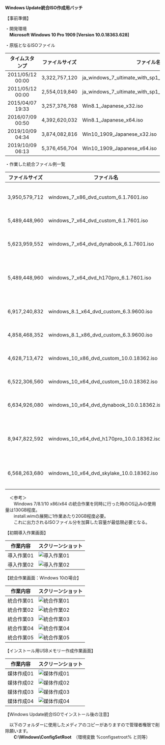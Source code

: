 **Windows Update統合ISO作成用バッチ**  
  
【事前準備】  
  
・開発環境  
　**Microsoft Windows 10 Pro 1909 [Version 10.0.18363.628]**  
  
・原版となるISOファイル
  
| タイムスタンプ   | ファイルサイズ | ファイル名                                          |  
|:----------------:|:--------------:| --------------------------------------------------- |  
| 2011/05/12 00:00 |  3,322,757,120 | ja_windows_7_ultimate_with_sp1_x64_dvd_u_677372.iso |  
| 2011/05/12 00:00 |  2,554,019,840 | ja_windows_7_ultimate_with_sp1_x86_dvd_u_677445.iso |  
| 2015/04/07  19:33|  3,257,376,768 | Win8.1_Japanese_x32.iso                             |  
| 2016/07/09  00:50|  4,392,620,032 | Win8.1_Japanese_x64.iso                             |  
| 2019/10/09 04:34 |  3,874,082,816 | Win10_1909_Japanese_x32.iso                         |  
| 2019/10/09 06:13 |  5,376,456,704 | Win10_1909_Japanese_x64.iso                         |  
  
・作業した統合ファイル例一覧  
  
| ファイルサイズ | ファイル名                                          | Windows | 機能                             |  
|:--------------:| --------------------------------------------------- | :-----: | -------------------------------- |  
|  3,950,579,712 | windows_7_x86_dvd_custom_6.1.7601.iso               |    7    | 32bit版 Windows Updateのみ適用   |  
|  5,489,448,960 | windows_7_x64_dvd_custom_6.1.7601.iso               |         | 64bit版 〃                       |  
|  5,623,959,552 | windows_7_x64_dvd_dynabook_6.1.7601.iso             |         | 64bit版 dynabook用ドライバー適用 |  
|  5,489,448,960 | windows_7_x64_dvd_h170pro_6.1.7601.iso              |         | 64bit版 H170-PRO用ドライバー適用 |  
|  6,917,240,832 | windows_8.1_x64_dvd_custom_6.3.9600.iso             |   8.1   | 32bit版 Windows Updateのみ適用   |  
|  4,858,468,352 | windows_8.1_x86_dvd_custom_6.3.9600.iso             |         | 64bit版 〃                       |  
|  4,628,713,472 | windows_10_x86_dvd_custom_10.0.18362.iso            |   10    | 32bit版 Windows Updateのみ適用   |  
|  6,522,306,560 | windows_10_x64_dvd_custom_10.0.18362.iso            |         | 64bit版 〃                       |  
|  6,634,926,080 | windows_10_x64_dvd_dynabook_10.0.18362.iso          |         | 64bit版 dynabook用ドライバー適用 |  
|  8,947,822,592 | windows_10_x64_dvd_h170pro_10.0.18362.iso           |         | 64bit版 H170-PRO用ドライバー適用 |  
|  6,568,263,680 | windows_10_x64_dvd_skylake_10.0.18362.iso           |         | 64bit版 マイクロコードパッチ適用 |  
  
　＜参考＞  
　　Windows 7/8.1/10 x86/x64 の統合作業を同時に行った時のOS込みの使用量は130GB程度。  
　　install.wimの展開に1作業あたり20GB程度必要。  
　　これに出力されるISOファイル分を加算した容量が最低限必要となる。  
  
【初期導入作業画面】  
  
| 作業内容                       | スクリーンショット                          |
| ------------------------------ | ------------------------------------------- |
| 導入作業01                     | ![導入作業01](https://github.com/office-itou/Windows/blob/master/Make_ISO_files/picture/01.Initial-Downloader.01.jpg) |
| 導入作業02                     | ![導入作業02](https://github.com/office-itou/Windows/blob/master/Make_ISO_files/picture/01.Initial-Downloader.02.jpg) |
  
【統合作業画面：Windows 10の場合】  
  
| 作業内容                       | スクリーンショット                          |
| ------------------------------ | ------------------------------------------- |
| 統合作業01                     | ![統合作業01](https://github.com/office-itou/Windows/blob/master/Make_ISO_files/picture/02.%E7%B5%B1%E5%90%88%E4%BD%9C%E6%A5%AD.01.jpg) |
| 統合作業02                     | ![統合作業02](https://github.com/office-itou/Windows/blob/master/Make_ISO_files/picture/02.%E7%B5%B1%E5%90%88%E4%BD%9C%E6%A5%AD.02.jpg) |
| 統合作業03                     | ![統合作業03](https://github.com/office-itou/Windows/blob/master/Make_ISO_files/picture/02.%E7%B5%B1%E5%90%88%E4%BD%9C%E6%A5%AD.03.jpg) |
| 統合作業04                     | ![統合作業04](https://github.com/office-itou/Windows/blob/master/Make_ISO_files/picture/02.%E7%B5%B1%E5%90%88%E4%BD%9C%E6%A5%AD.04.jpg) |
| 統合作業05                     | ![統合作業05](https://github.com/office-itou/Windows/blob/master/Make_ISO_files/picture/02.%E7%B5%B1%E5%90%88%E4%BD%9C%E6%A5%AD.05.jpg) |
  
【インストール用USBメモリー作成作業画面】  
  
| 作業内容                       | スクリーンショット                          |
| ------------------------------ | ------------------------------------------- |
| 媒体作成01                     | ![媒体作成01](https://github.com/office-itou/Windows/blob/master/Make_ISO_files/picture/03.%E5%AA%92%E4%BD%93%E4%BD%9C%E6%88%90.01.jpg) |
| 媒体作成02                     | ![媒体作成02](https://github.com/office-itou/Windows/blob/master/Make_ISO_files/picture/03.%E5%AA%92%E4%BD%93%E4%BD%9C%E6%88%90.02.jpg) |
| 媒体作成03                     | ![媒体作成03](https://github.com/office-itou/Windows/blob/master/Make_ISO_files/picture/03.%E5%AA%92%E4%BD%93%E4%BD%9C%E6%88%90.03.jpg) |
| 媒体作成04                     | ![媒体作成04](https://github.com/office-itou/Windows/blob/master/Make_ISO_files/picture/03.%E5%AA%92%E4%BD%93%E4%BD%9C%E6%88%90.04.jpg) |
  
【Windows Update統合ISOでインストール後の注意】  
  
　以下のフォルダーに使用したメディアのコピーがありますので管理者権限で削除願います。  
　　**C:\Windows\ConfigSetRoot**　（環境変数 %configsetroot% と同等）  
  
